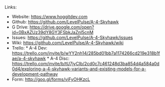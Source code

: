 Links:

* Website: https://www.hoggitdev.com
* Github: https://github.com/LevelPulse/A-4-Skyhawk
* G Drive: https://drive.google.com/open?id=0BxAZUz39dY8GY3FSbkJaZnI5cnM
* Issues: https://github.com/LevelPulse/A-4-Skyhawk/issues
* Wiki: https://github.com/LevelPulse/A-4-Skyhawk/wiki
* Trello: 
      * A-4 Dev: https://trello.com/invite/b/wYY2nh14/285bd01bb7a1174266cd219e318b1fae/a-4-skyhawk
      * A-4 Disc: https://trello.com/invite/b/tU7jyCIb/2cd0c7c461248d3ba854d4a584a0d0d4/exploring-a-4-skyhawk-variants-and-existing-models-for-a-development-pathway
* Form: http://goo.gl/forms/vjFyOHKzcL 
